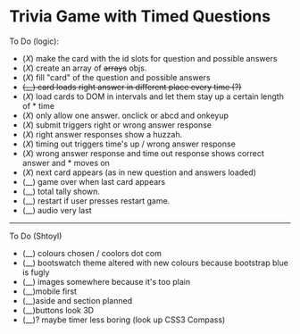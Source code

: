 # Trivia Game with Timed Questions

To Do (logic):
* (_X_) make the card with the id slots for question and possible answers
* (_X_) create an array of ~~arrays~~ objs.
* (_X_) fill "card" of the question and possible answers
* ~~(__) card loads right answer in different place every time (?)~~
* (_X_) load cards to DOM in intervals and let them stay up a certain length of * time
* (_X_) only allow one answer. onclick or abcd and onkeyup
* (_X_) submit triggers right or wrong answer response
* (_X_) right answer responses show a huzzah. 
* (_X_) timing out triggers time's up / wrong answer response
* (_X_) wrong answer response and time out response shows correct answer and * moves on
* (_X_) next card appears (as in new question and answers loaded)
* (__) game over when last card appears
* (__) total tally shown. 
* (__) restart if user presses restart game. 
* (__) audio very last

---
To Do (Shtoyl)
* (__) colours chosen / coolors dot com
* (__) bootswatch theme altered with new colours because bootstrap blue is fugly
* (__) images somewhere because it's too plain
* (__)mobile first
* (__)aside and section planned
* (__)buttons look 3D
* (__)? maybe timer less boring (look up CSS3 Compass)